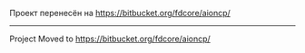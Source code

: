 Проект перенесён на https://bitbucket.org/fdcore/aioncp/


---


Project Moved to https://bitbucket.org/fdcore/aioncp/